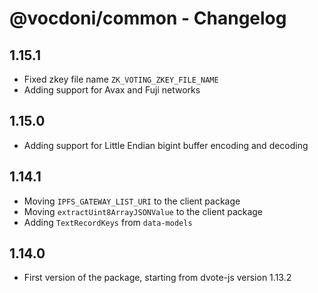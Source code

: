 # @vocdoni/common - Changelog

## 1.15.1

- Fixed zkey file name `ZK_VOTING_ZKEY_FILE_NAME`
- Adding support for Avax and Fuji networks

## 1.15.0

- Adding support for Little Endian bigint buffer encoding and decoding

## 1.14.1

- Moving `IPFS_GATEWAY_LIST_URI` to the client package
- Moving `extractUint8ArrayJSONValue` to the client package
- Adding `TextRecordKeys` from `data-models`

## 1.14.0

- First version of the package, starting from dvote-js version 1.13.2
